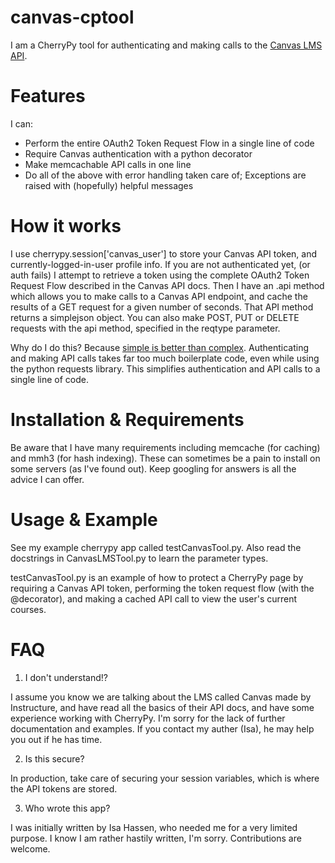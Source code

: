 canvas-cptool
=============

I am a CherryPy tool for authenticating and making calls to the [Canvas LMS API](https://canvas.instructure.com/doc/api/).

# Features

I can:
* Perform the entire OAuth2 Token Request Flow in a single line of code
* Require Canvas authentication with a python decorator
* Make memcachable API calls in one line
* Do all of the above with error handling taken care of; Exceptions are raised with (hopefully) helpful messages

# How it works

I use cherrypy.session['canvas_user'] to store your Canvas API token, and currently-logged-in-user profile info. If you are not authenticated yet, (or auth fails) I attempt to retrieve a token using the complete OAuth2 Token Request Flow described in the Canvas API docs. Then I have an .api method which allows you to make calls to a Canvas API endpoint, and cache the results of a GET request for a given number of seconds. That API method returns a simplejson object. You can also make POST, PUT or DELETE requests with the api method, specified in the reqtype parameter.

Why do I do this? Because [simple is better than complex](http://legacy.python.org/dev/peps/pep-0020/). Authenticating and making API calls takes far too much boilerplate code, even while using the python requests library. This simplifies authentication and API calls to a single line of code.

# Installation & Requirements

Be aware that I have many requirements including memcache (for caching) and mmh3 (for hash indexing). These can sometimes be a pain to install on some servers (as I've found out). Keep googling for answers is all the advice I can offer.

# Usage & Example

See my example cherrypy app called testCanvasTool.py.  Also read the docstrings in CanvasLMSTool.py to learn the parameter types.

testCanvasTool.py is an example of how to protect a CherryPy page by requiring a Canvas API token, performing the token request flow (with the @decorator), and making a cached API call to view the user's current courses.

# FAQ

1. I don't understand!?

I assume you know we are talking about the LMS called Canvas made by Instructure, and have read all the basics of their API docs, and have some experience working with CherryPy. I'm sorry for the lack of further documentation and examples. If you contact my auther (Isa), he may help you out if he has time.

2. Is this secure?

In production, take care of securing your session variables, which is where the API tokens are stored.

3. Who wrote this app?

I was initially written by Isa Hassen, who needed me for a very limited purpose. I know I am rather hastily written, I'm sorry. Contributions are welcome.
